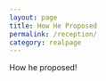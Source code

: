 ```yaml
---
layout: page
title: How He Proposed
permalink: /reception/
category: realpage
---
```


How he proposed!
